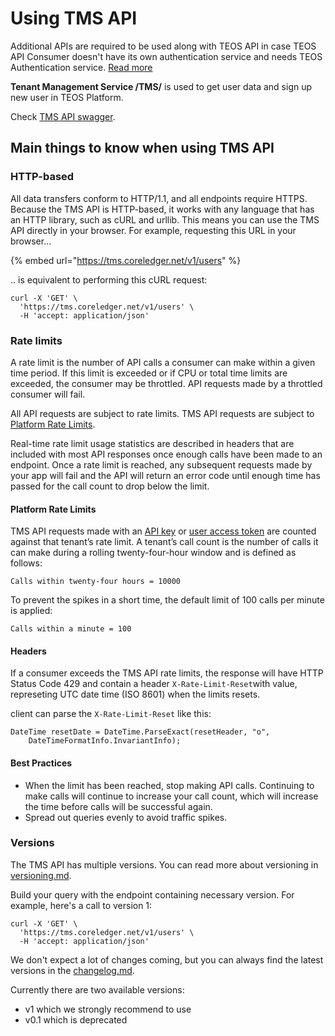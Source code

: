 # Using TMS API

Additional APIs are required to be used along with TEOS API in case TEOS API Consumer doesn't have its own authentication service and needs TEOS Authentication service. [Read more](../../using-the-teos-api/architecture-note/tenant-setup-options.md#using-teos-api-with-the-user-access-token)

**Tenant Management Service /TMS/** is used to get user data and sign up new user in TEOS Platform.

Check [TMS API swagger](https://tms.coreledger.net/swagger/index.html).

## Main things to know when using TMS API

### HTTP-based

All data transfers conform to HTTP/1.1, and all endpoints require HTTPS. Because the TMS API is HTTP-based, it works with any language that has an HTTP library, such as cURL and urllib. This means you can use the TMS API directly in your browser. For example, requesting this URL in your browser...

{% embed url="https://tms.coreledger.net/v1/users" %}

.. is equivalent to performing this cURL request:

```
curl -X 'GET' \
  'https://tms.coreledger.net/v1/users' \
  -H 'accept: application/json'
```

### Rate limits <a href="#versions" id="versions"></a>

A rate limit is the number of API calls a consumer can make within a given time period. If this limit is exceeded or if CPU or total time limits are exceeded, the consumer may be throttled. API requests made by a throttled consumer will fail.

All API requests are subject to rate limits. TMS API requests are subject to [Platform Rate Limits](./#platform-rate-limits).

Real-time rate limit usage statistics are described in headers that are included with most API responses once enough calls have been made to an endpoint. Once a rate limit is reached, any subsequent requests made by your app will fail and the API will return an error code until enough time has passed for the call count to drop below the limit.

#### Platform Rate Limits <a href="#platform-rate-limits" id="platform-rate-limits"></a>

TMS API requests made with an [API key](../../using-the-teos-api/authentication.md#api-key) or [user access token](../../using-the-teos-api/authentication.md#user-access-token) are counted against that tenant’s rate limit. A tenant’s call count is the number of calls it can make during a rolling twenty-four-hour window and is defined as follows:

`Calls within twenty-four hours = 10000`

To prevent the spikes in a short time, the default limit of 100 calls per minute is applied:

`Calls within a minute = 100`

#### Headers <a href="#headers" id="headers"></a>

If a consumer exceeds the TMS API rate limits, the response will have HTTP Status Code 429 and contain a header `X-Rate-Limit-Reset`with value, represeting UTC date time (ISO 8601) when the limits resets.

&#x20;client can parse the `X-Rate-Limit-Reset` like this:

```
DateTime resetDate = DateTime.ParseExact(resetHeader, "o", 
    DateTimeFormatInfo.InvariantInfo);
```

#### Best Practices <a href="#best-practices" id="best-practices"></a>

* When the limit has been reached, stop making API calls. Continuing to make calls will continue to increase your call count, which will increase the time before calls will be successful again.
* Spread out queries evenly to avoid traffic spikes.

### Versions <a href="#versions" id="versions"></a>

The TMS API has multiple versions. You can read more about versioning in [versioning.md](../../using-the-teos-api/versioning.md "mention").

Build your query with the endpoint containing necessary version. For example, here's a call to version 1:

```
curl -X 'GET' \
  'https://tms.coreledger.net/v1/users' \
  -H 'accept: application/json'
```

We don't expect a lot of changes coming, but you can always find the latest versions in the [changelog.md](changelog.md "mention").

Currently there are two available versions:

* v1 which we strongly recommend to use
* v0.1 which is deprecated
